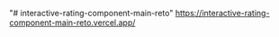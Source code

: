 "# interactive-rating-component-main-reto" 
https://interactive-rating-component-main-reto.vercel.app/
